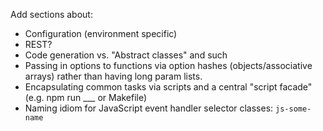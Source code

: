 Add sections about:

 - Configuration (environment specific)
 - REST?
 - Code generation vs. "Abstract classes" and such
 - Passing in options to functions via option hashes (objects/associative arrays) rather than having long param lists.
 - Encapsulating common tasks via scripts and a central "script facade" (e.g. npm run ___ or Makefile)
 - Naming idiom for JavaScript event handler selector classes: `js-some-name`
